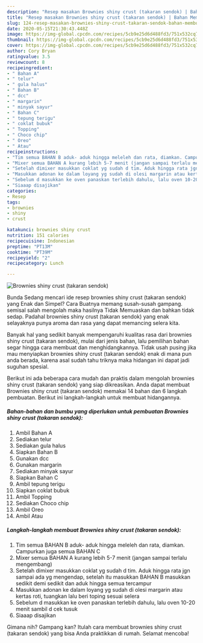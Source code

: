 ```yaml
---
description: "Resep masakan Brownies shiny crust (takaran sendok) | Bahan Membuat Brownies shiny crust (takaran sendok) Yang Enak Dan Mudah"
title: "Resep masakan Brownies shiny crust (takaran sendok) | Bahan Membuat Brownies shiny crust (takaran sendok) Yang Enak Dan Mudah"
slug: 124-resep-masakan-brownies-shiny-crust-takaran-sendok-bahan-membuat-brownies-shiny-crust-takaran-sendok-yang-enak-dan-mudah
date: 2020-05-15T21:30:43.448Z
image: https://img-global.cpcdn.com/recipes/5cb9e25d6d488fd3/751x532cq70/brownies-shiny-crust-takaran-sendok-foto-resep-utama.jpg
thumbnail: https://img-global.cpcdn.com/recipes/5cb9e25d6d488fd3/751x532cq70/brownies-shiny-crust-takaran-sendok-foto-resep-utama.jpg
cover: https://img-global.cpcdn.com/recipes/5cb9e25d6d488fd3/751x532cq70/brownies-shiny-crust-takaran-sendok-foto-resep-utama.jpg
author: Cory Bryan
ratingvalue: 3.5
reviewcount: 8
recipeingredient:
- " Bahan A"
- " telur"
- " gula halus"
- " Bahan B"
- " dcc"
- " margarin"
- " minyak sayur"
- " Bahan C"
- " tepung terigu"
- " coklat bubuk"
- " Topping"
- " Choco chip"
- " Oreo"
- " Atau"
recipeinstructions:
- "Tim semua BAHAN B aduk- aduk hingga meleleh dan rata, diamkan. Campurkan juga semua BAHAN C"
- "Mixer semua BAHAN A kurang lebih 5-7 menit (jangan sampai terlalu mengembang)"
- "Setelah dimixer masukkan coklat yg sudah d tim. Aduk hingga rata jgn sampai ada yg mengendap, setelah itu masukkan BAHAN B masukkan sedikit demi sedikit dan aduk hingga semua tercampur"
- "Masukkan adonan ke dalam loyang yg sudah di olesi margarin atau kertas roti, tuangkan lalu beri toping sesuai selera"
- "Sebelum d masukkan ke oven panaskan terlebih dahulu, lalu oven 10-20 menit sambil d cek tusuk"
- "Siaaap disajikan"
categories:
- Resep
tags:
- brownies
- shiny
- crust

katakunci: brownies shiny crust 
nutrition: 151 calories
recipecuisine: Indonesian
preptime: "PT13M"
cooktime: "PT39M"
recipeyield: "2"
recipecategory: Lunch

---
```



![Brownies shiny crust (takaran sendok)](https://img-global.cpcdn.com/recipes/5cb9e25d6d488fd3/751x532cq70/brownies-shiny-crust-takaran-sendok-foto-resep-utama.jpg)

Bunda Sedang mencari ide resep brownies shiny crust (takaran sendok) yang Enak dan Simpel? Cara Buatnya memang susah-susah gampang. semisal salah mengolah maka hasilnya Tidak Memuaskan dan bahkan tidak sedap. Padahal brownies shiny crust (takaran sendok) yang enak selayaknya punya aroma dan rasa yang dapat memancing selera kita.



Banyak hal yang sedikit banyak mempengaruhi kualitas rasa dari brownies shiny crust (takaran sendok), mulai dari jenis bahan, lalu pemilihan bahan segar hingga cara membuat dan menghidangkannya. Tidak usah pusing jika mau menyiapkan brownies shiny crust (takaran sendok) enak di mana pun anda berada, karena asal sudah tahu triknya maka hidangan ini dapat jadi suguhan spesial.


Berikut ini ada beberapa cara mudah dan praktis dalam mengolah brownies shiny crust (takaran sendok) yang siap dikreasikan. Anda dapat membuat Brownies shiny crust (takaran sendok) memakai 14 bahan dan 6 langkah pembuatan. Berikut ini langkah-langkah untuk membuat hidangannya.

<!--inarticleads1-->

##### Bahan-bahan dan bumbu yang diperlukan untuk pembuatan Brownies shiny crust (takaran sendok):

1. Ambil  Bahan A
1. Sediakan  telur
1. Sediakan  gula halus
1. Siapkan  Bahan B
1. Gunakan  dcc
1. Gunakan  margarin
1. Sediakan  minyak sayur
1. Siapkan  Bahan C
1. Ambil  tepung terigu
1. Siapkan  coklat bubuk
1. Ambil  Topping
1. Sediakan  Choco chip
1. Ambil  Oreo
1. Ambil  Atau




<!--inarticleads2-->

##### Langkah-langkah membuat Brownies shiny crust (takaran sendok):

1. Tim semua BAHAN B aduk- aduk hingga meleleh dan rata, diamkan. Campurkan juga semua BAHAN C
1. Mixer semua BAHAN A kurang lebih 5-7 menit (jangan sampai terlalu mengembang)
1. Setelah dimixer masukkan coklat yg sudah d tim. Aduk hingga rata jgn sampai ada yg mengendap, setelah itu masukkan BAHAN B masukkan sedikit demi sedikit dan aduk hingga semua tercampur
1. Masukkan adonan ke dalam loyang yg sudah di olesi margarin atau kertas roti, tuangkan lalu beri toping sesuai selera
1. Sebelum d masukkan ke oven panaskan terlebih dahulu, lalu oven 10-20 menit sambil d cek tusuk
1. Siaaap disajikan




Gimana nih? Gampang kan? Itulah cara membuat brownies shiny crust (takaran sendok) yang bisa Anda praktikkan di rumah. Selamat mencoba!
